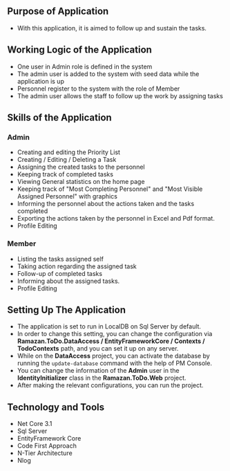 ## Purpose of Application
-	With this application, it is aimed to follow up and sustain the tasks.
## Working  Logic of the Application
- One user in Admin role is defined in the system
-	The admin user is added to the system with seed data while the application is up
- Personnel register to the system with the role of Member
- The admin user allows the staff to follow up the work by assigning tasks
## Skills of the Application
### Admin
- Creating and editing the Priority List
- Creating / Editing / Deleting a Task
- Assigning the created tasks to the personnel 
- Keeping track of completed tasks
- Viewing General statistics on the home page
- Keeping track of "Most Completing Personnel" and "Most Visible Assigned Personnel" with graphics
- Informing the personnel about the actions taken and the tasks completed
- Exporting the actions taken by the personnel in Excel and Pdf format.
- Profile Editing
### Member
- Listing the tasks assigned self
- Taking action regarding the assigned task
- Follow-up of completed tasks
- Informing about the assigned tasks.
- Profile Editing
## Setting Up The Application
- The application is set to run in LocalDB on Sql Server by default.
- In order to change this setting, you can change the configuration via **Ramazan.ToDo.DataAccess / EntityFrameworkCore / Contexts / TodoContexts** path, and you can set it up on any server.
- While on the **DataAccess** project, you can activate the database by running the ```update-database``` command with the help of PM Console.
-	You can change the information of the **Admin** user in the **IdentityInitializer** class in the **Ramazan.ToDo.Web** project.
- After making the relevant configurations, you can run the project.
## Technology and Tools
- Net Core 3.1 
- Sql Server
- EntityFramework Core
- Code First Approach
- N-Tier Architecture
- Nlog

